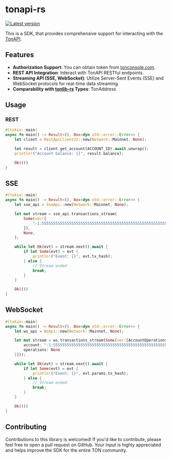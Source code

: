 # tonapi-rs

[![Latest version](https://img.shields.io/crates/v/tonapi.svg)](https://crates.io/crates/tonapi)

This is a SDK, that provides comprehensive support for interacting with the [TonAPI](https://tonapi.io).

## Features

* **Authorization Support**: You can obtain token from [tonconsole.com](https://tonconsole.com).
* **REST API Integration**: Interact with TonAPI RESTful endpoints.
* **Streaming API (SSE, WebSocket)**: Utilize Server-Sent Events (SSE) and WebSocket protocols for real-time data streaming.
* **Comparability with [tonlib-rs](https://github.com/ston-fi/tonlib-rs) Types**: TonAddress

## Usage

### REST

```rust
#[tokio::main]
async fn main() -> Result<(), Box<dyn std::error::Error>> {
    let client = RestApiClientV2::new(Network::Mainnet, None);

    let result = client.get_account(ACCOUNT_ID).await.unwrap();
    println!("Account balance: {}", result.balance);

    Ok(())
}
```

## SSE

```rust
#[tokio::main]
async fn main() -> Result<(), Box<dyn std::error::Error>> {
    let sse_api = SseApi::new(Network::Mainnet, None);

    let mut stream = sse_api.transactions_stream(
        Some(vec![
            "-1:5555555555555555555555555555555555555555555555555555555555555555".to_string(),
        ]),
        None,
    );

    while let Ok(evt) = stream.next().await {
        if let Some(evt) = evt {
            println!("Event: {}", evt.tx_hash);
        } else {
            // Stream ended
            break;
        }
    }

    Ok(())
}
```

## WebSocket

```rust
#[tokio::main]
async fn main() -> Result<(), Box<dyn std::error::Error>> {
    let ws_api = WsApi::new(Network::Mainnet, None);

    let mut stream = ws.transactions_stream(Some(vec![AccountOperations {
        account: "-1:5555555555555555555555555555555555555555555555555555555555555555".to_string(),
        operations: None
    }]));

    while let Ok(evt) = stream.next().await {
        if let Some(evt) = evt {
            println!("Event: {}", evt.params.tx_hash);
        } else {
            // Stream ended
            break;
        }
    }

    Ok(())
}

```

## Contributing

Contributions to this library is welcomed! If you'd like to contribute, please feel free to open a pull request on GitHub. Your input is highly appreciated and helps improve the SDK for the entire TON community.
